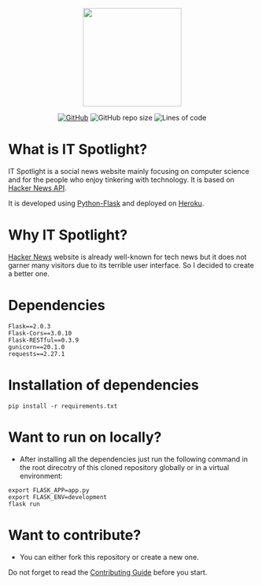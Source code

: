 <div align="center" style="text-align:center">

<img src="./static/assets/favicon.ico" width=200px />

[![GitHub](https://img.shields.io/github/license/HemantSachdeva/ITSpotlight?style=plastic)](https://github.com/HemantSachdeva/ITSpotlight/blob/main/LICENSE.md)
![GitHub repo size](https://img.shields.io/github/repo-size/HemantSachdeva/ITSpotlight?style=plastic)
![Lines of code](https://img.shields.io/tokei/lines/GitHub/HemantSachdeva/ITSpotlight?style=plastic&label=lines%20of%20code)

</div>

# What is IT Spotlight?

IT Spotlight is a social news website mainly focusing on computer science and for the people who enjoy tinkering with technology. It is based on [Hacker News API](https://hackernews.api-docs.io/).

It is developed using <a href="https://flask.palletsprojects.com/en/2.0.x/">Python-Flask</a> and deployed on <a href="https://heroku.com">Heroku</a>.

# Why IT Spotlight?

[Hacker News](https://news.ycombinator.com/) website is already well-known for tech news but it does not garner many visitors due to its terrible user interface. So I decided to create a better one.

# Dependencies

```
Flask==2.0.3
Flask-Cors==3.0.10
Flask-RESTful==0.3.9
gunicorn==20.1.0
requests==2.27.1
```

# Installation of dependencies

```
pip install -r requirements.txt
```

# Want to run on locally?

- After installing all the dependencies just run the following command in the root direcotry of this cloned repository globally or in a virtual environment:

```
export FLASK_APP=app.py
export FLASK_ENV=development
flask run
```

# Want to contribute?

- You can either fork this repository or create a new one.

Do not forget to read the [Contributing Guide](./CONTRIBUTING.md) before you start.
